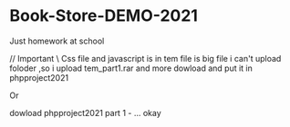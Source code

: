 # Book-Store-DEMO-2021
Just homework at school


// Important \\ 
Css file and javascript is in tem file is big file i can't upload foloder ,so i upload tem_part1.rar and more dowload and put it in phpproject2021
  
  
Or

dowload phpproject2021 part 1 - ... 
okay
